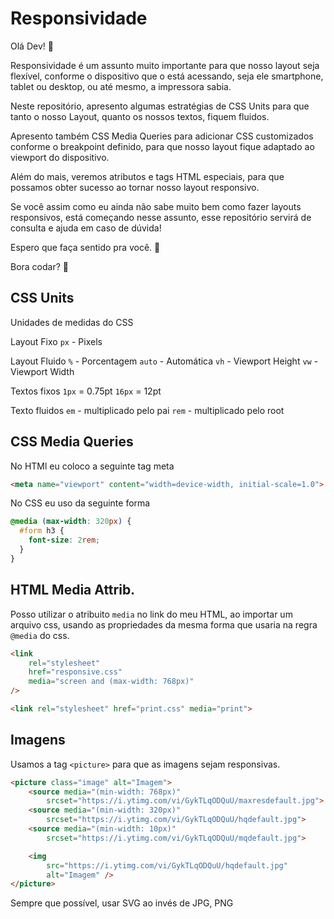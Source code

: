 # Responsividade 

Olá Dev! 💜

Responsividade é um assunto muito importante para que nosso layout seja flexível, conforme o dispositivo que o está acessando, seja ele smartphone, tablet ou desktop, ou até mesmo, a impressora sabia.

Neste repositório, apresento algumas estratégias de CSS Units para que tanto o nosso Layout, quanto os nossos textos, fiquem fluidos. 

Apresento também CSS Media Queries para adicionar CSS customizados conforme o breakpoint definido, para que nosso layout fique adaptado ao viewport do dispositivo. 

Além do mais, veremos atributos e tags HTML especiais, para que possamos obter sucesso ao tornar nosso layout responsivo.

Se você assim como eu ainda não sabe muito bem como fazer layouts responsivos, está começando nesse assunto, esse repositório servirá de consulta e ajuda em caso de dúvida!

Espero que faça sentido pra você. 🥰

Bora codar? 🚀 

## CSS Units

Unidades de medidas do CSS

Layout Fixo
`px` - Pixels

Layout Fluido
`%` - Porcentagem
`auto` - Automática
`vh` - Viewport Height
`vw` - Viewport Width

Textos fixos
`1px` = 0.75pt
`16px` = 12pt

Texto fluidos
`em` - multiplicado pelo pai 
`rem` - multiplicado pelo root

## CSS Media Queries 

No HTMl eu coloco a seguinte tag meta

```html
<meta name="viewport" content="width=device-width, initial-scale=1.0">
```

No CSS eu uso da seguinte forma

```css
@media (max-width: 320px) {
  #form h3 {
    font-size: 2rem;
  }
}
```

## HTML Media Attrib.

Posso utilizar o atribuito `media` no link do meu HTML, ao importar um arquivo css, usando as propriedades da mesma forma que usaria na regra `@media` do css.

```html
<link 
    rel="stylesheet"
    href="responsive.css" 
    media="screen and (max-width: 768px)"
/>

<link rel="stylesheet" href="print.css" media="print">
```

## Imagens

Usamos a tag `<picture>` para que as imagens sejam responsivas.

```html
<picture class="image" alt="Imagem">
    <source media="(min-width: 768px)" 
        srcset="https://i.ytimg.com/vi/GykTLqODQuU/maxresdefault.jpg">
    <source media="(min-width: 320px)" 
        srcset="https://i.ytimg.com/vi/GykTLqODQuU/hqdefault.jpg">
    <source media="(min-width: 10px)" 
        srcset="https://i.ytimg.com/vi/GykTLqODQuU/mqdefault.jpg">

    <img 
        src="https://i.ytimg.com/vi/GykTLqODQuU/hqdefault.jpg" 
        alt="Imagem" />
</picture>
```

Sempre que possível, usar SVG ao invés de JPG, PNG